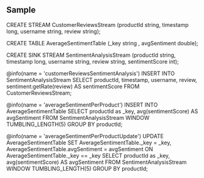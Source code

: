 ## Sample

CREATE STREAM CustomerReviewsStream (productId string, timestamp long, username string, review string);

CREATE TABLE AverageSentimentTable (_key string , avgSentiment double);

CREATE SINK STREAM SentimentAnalysisStream (productId string, timestamp long, username string, review string, sentimentScore int);

@info(name = 'customerReviewsSentimentAnalysis')
INSERT INTO SentimentAnalysisStream
SELECT productId, timestamp, username, review, sentiment:getRate(review) AS sentimentScore
FROM CustomerReviewsStream;

@info(name = 'averageSentimentPerProduct')
INSERT INTO AverageSentimentTable
SELECT productId as _key, avg(sentimentScore) AS avgSentiment
FROM SentimentAnalysisStream WINDOW TUMBLING_LENGTH(5)
GROUP BY productId;

@info(name = 'averageSentimentPerProductUpdate')
UPDATE AverageSentimentTable
SET AverageSentimentTable._key = _key, AverageSentimentTable.avgSentiment = avgSentiment
ON AverageSentimentTable._key == _key
SELECT productId as _key, avg(sentimentScore) AS avgSentiment
FROM SentimentAnalysisStream WINDOW TUMBLING_LENGTH(5)
GROUP BY productId;


